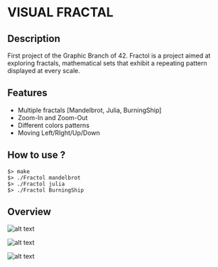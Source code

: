 # VISUAL FRACTAL

## Description

First project of the Graphic Branch of 42.
Fractol is a project aimed at exploring fractals, mathematical sets that exhibit a repeating pattern displayed at every scale. 

## Features

* Multiple fractals [Mandelbrot, Julia, BurningShip]
* Zoom-In and Zoom-Out
* Different colors patterns
* Moving Left/RIght/Up/Down


## How to use ?

```
$> make
$> ./Fractol mandelbrot
$> ./Fractol julia
$> ./Fractol BurningShip
```

## Overview

![alt text](https://github.com/HYYPNNOSS/Visual-Fractal/pics/MB.png)

![alt text](https://github.com/HYYPNNOSS/Visual-Fractal/pics/julia.png)

![alt text](https://github.com/HYYPNNOSS/Visual-Fractal/pics/BS.png)
